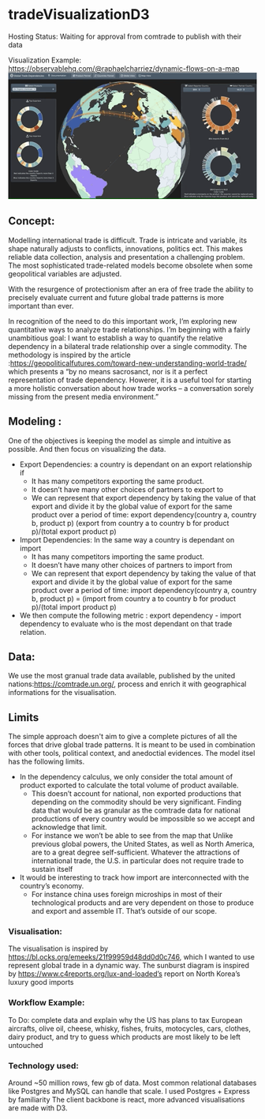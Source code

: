 # tradeVisualizationD3

Hosting Status: Waiting for approval from comtrade to publish with their data

Visualization Example: https://observablehq.com/@raphaelcharriez/dynamic-flows-on-a-map
![](intro.gif)

## Concept:  

Modelling international trade is difficult. Trade is intricate and variable, its shape naturally adjusts to conflicts, innovations, politics ect. This makes reliable data collection, analysis and presentation a challenging problem. The most sophisticated trade-related models become obsolete when some geopolitical variables are adjusted. 

With the resurgence of protectionism after an era of free trade the ability to precisely evaluate current and future global trade patterns is more important than ever. 

In recognition of the need to do this important work, I’m exploring new quantitative ways to analyze trade relationships. I’m beginning with a fairly unambitious goal: I want to establish a way to quantify the relative dependency in a bilateral trade relationship over a single commodity. The methodology is inspired by the article :https://geopoliticalfutures.com/toward-new-understanding-world-trade/ which presents a   “by no means sacrosanct, nor is it a perfect representation of trade dependency. Howerer, it is a useful tool for starting a more holistic conversation about how trade works – a conversation sorely missing from the present media environment.”

## Modeling : 
One of the objectives is keeping the model as simple and intuitive as possible. And then focus on visualizing the data. 
* Export Dependencies: a country is dependant on an export relationship if 
  * It has many competitors exporting the same product. 
  * It doesn’t have many other choices of partners to export to 
  * We can represent that export dependency by taking the value of that export and divide it by the global value of export for the same product over a period of time:  export dependency(country a, country b, product p) (export from country a to country b for product p)/(total export product p)
* Import Dependencies: In the same way a country is dependant on import
  * It has many competitors importing the same product. 
  * It doesn’t have many other choices of partners to import from 
  * We can represent that export dependency by taking the value of that export and divide it by the global value of export for the same product over a period of time: import dependency(country a, country b, product p) =  (import from country a to country b for product p)/(total import product p)
* We then compute the following metric : export dependency - import dependency to evaluate who is the most dependant on that trade relation. 

## Data: 
We use the most granual trade data available, published by the united nations:https://comtrade.un.org/, process and enrich it with geographical informations for the visualisation. 

## Limits
The simple approach doesn't aim to give a complete pictures of all the forces that drive global trade patterns. It is meant to be used in combination with other tools, political context, and anedoctial evidences. The model itsel has the following limits.

* In the dependency calculus, we only consider the total amount of product exported to calculate the total volume of product available.
  * This doesn’t account for national, non exported productions that depending on the commodity should be very significant. Finding data that would be as granular as the comtrade data for national productions of every country would be impossible so we accept and acknowledge that limit.
  * For instance we won’t be able to see from the map that Unlike previous global powers, the United States, as well as North America, are to a great degree self-sufficient. Whatever the attractions of international trade, the U.S. in particular does not require trade to sustain itself
* It would be interesting to track how import are interconnected with the country’s economy. 
  * For instance china uses foreign microships in most of their technological products and are very dependent on those to produce and export and assemble IT. That’s outside of our scope. 
 
### Visualisation: 
The visualisation is inspired by https://bl.ocks.org/emeeks/21f99959d48dd0d0c746, which I wanted to use represent global trade in a dynamic way. 
The sunburst diagram is inspired by https://www.c4reports.org/lux-and-loaded’s report on North Korea’s luxury good imports  
 
### Workflow Example: 
To Do: complete data and explain why the US has plans to tax European aircrafts, olive oil, cheese, whisky, fishes, fruits, motocycles, cars, clothes, dairy product, and try to guess which products are most likely to be left untouched 
 

### Technology used: 
Around ~50 million rows, few gb of data. 
Most common relational databases like Postgres and MySQL can handle that scale. I used Postgres + Express by familiarity 
The client backbone is react, more advanced visualisations are made with D3. 



